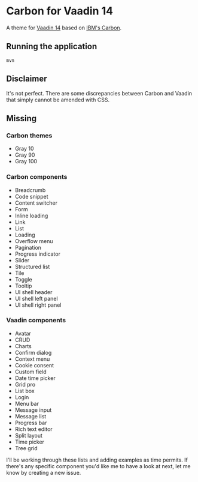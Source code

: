 # Carbon for Vaadin 14
A theme for [Vaadin 14](https://vaadin.com/docs/v14/) based on [IBM's Carbon](https://www.carbondesignsystem.com/).

## Running the application

`mvn`

## Disclaimer
It's not perfect. There are some discrepancies between Carbon and Vaadin that simply cannot be amended with CSS.

## Missing
### Carbon themes
- Gray 10
- Gray 90
- Gray 100

### Carbon components
- Breadcrumb
- Code snippet
- Content switcher
- Form
- Inline loading
- Link
- List
- Loading
- Overflow menu
- Pagination
- Progress indicator
- Slider
- Structured list
- Tile
- Toggle
- Tooltip
- UI shell header
- UI shell left panel
- UI shell right panel

### Vaadin components
- Avatar
- CRUD
- Charts
- Confirm dialog
- Context menu
- Cookie consent
- Custom field
- Date time picker
- Grid pro
- List box
- Login
- Menu bar
- Message input
- Message list
- Progress bar
- Rich text editor
- Split layout
- Time picker
- Tree grid

I'll be working through these lists and adding examples as time permits. If there's any specific component you'd like me to have a look at next, let me know by creating a new issue.
